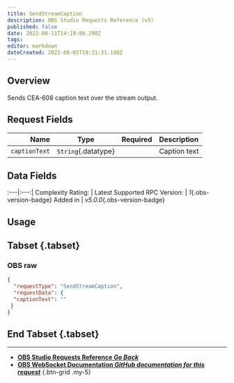 ```yaml
---
title: SendStreamCaption
description: OBS Studio Requests Reference (v5)
published: false
date: 2022-08-11T14:19:08.290Z
tags: 
editor: markdown
dateCreated: 2022-08-05T19:31:31.198Z
---
```


## Overview
Sends CEA-608 caption text over the stream output.

## Request Fields
Name | Type | Required| Description |
----:|:----:|:-------:|:------------|
`captionText` | `String`{.datatype} | <i class="mdi mdi-check-bold"></i> | Caption text

## Data Fields
:---|:---:|
Complexity Rating: | <span class="stars stars--2"></span>
Latest Supported RPC Version: | *1*{.obs-version-badge}
Added in | *v5.0.0*{.obs-version-badge}

## Usage
## Tabset {.tabset}
### OBS raw
```json
{
  "requestType": "SendStreamCaption",
  "requestData": {
  "captionText": ""
 }
}
```
## End Tabset {.tabset}

---

- [<i class="mdi mdi-chevron-left"></i>**OBS Studio Requests Reference *Go Back***](/en/Broadcasters/OBS/Requests)
- [<i class="mdi mdi-github"></i> **OBS WebSocket Documentation *GitHub documentation for this request***](https://github.com/obsproject/obs-websocket/blob/master/docs/generated/protocol.md#sendstreamcaption)
{.btn-grid .my-5}